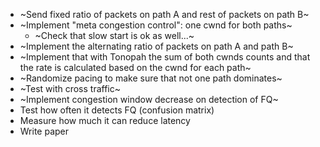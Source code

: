 * ~Send fixed ratio of packets on path A and rest of packets on path B~
* ~Implement "meta congestion control": one cwnd for both paths~
  * ~Check that slow start is ok as well...~
* ~Implement the alternating ratio of packets on path A and path B~
* ~Implement that with Tonopah the sum of both cwnds counts and that the rate is calculated based on the cwnd for each path~
* ~Randomize pacing to make sure that not one path dominates~
* ~Test with cross traffic~
* ~Implement congestion window decrease on detection of FQ~
* Test how often it detects FQ (confusion matrix)
* Measure how much it can reduce latency
* Write paper